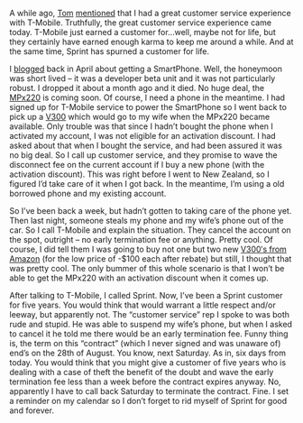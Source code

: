 A while ago, [Tom](http://conpro.net/)
[mentioned](http://www.conpro.net/PermaLink.aspx?guid=558f432f-3118-4ad2-ba50-b3476a8849b6)
that I had a great customer service experience with T-Mobile.
Truthfully, the great customer service experience came today. T-Mobile
just earned a customer for…well, maybe not for life, but they certainly
have earned enough karma to keep me around a while. And at the same
time, Sprint has spurned a customer for life.

I [blogged](http://devhawk.net/2004/04/22/new-toy/)
back in April about getting a SmartPhone. Well, the honeymoon was short
lived – it was a developer beta unit and it was not particularly robust.
I dropped it about a month ago and it died. No huge deal, the
[MPx220](http://www.motorola.com/motoinfo/product/details/0,,53,00.html)
is coming soon. Of course, I need a phone in the meantime. I had signed
up for T-Mobile service to power the SmartPhone so I went back to pick
up a [V300](http://www.motorola.com/mdirect/hellomoto/experience/v300/flash/index.shtml)
which would go to my wife when the MPx220 became available. Only trouble
was that since I hadn’t bought the phone when I activated my account, I
was not eligible for an activation discount. I had asked about that when
I bought the service, and had been assured it was no big deal. So I call
up customer service, and they promise to wave the disconnect fee on the
current account if I buy a new phone (with the activation discount).
This was right before I went to New Zealand, so I figured I’d take care
of it when I got back. In the meantime, I’m using a old borrowed phone
and my existing account.

So I’ve been back a week, but hadn’t gotten to taking care of the phone
yet. Then last night, someone steals my phone and my wife’s phone out of
the car. So I call T-Mobile and explain the situation. They cancel the
account on the spot, outright – no early termination fee or anything.
Pretty cool. Of course, I did tell them I was going to buy not one but
two new [V300′s from
Amazon](http://www.amazon.com/exec/obidos/tg/stores/detail/-/wireless/B0000WZWSI/ref=w_zr_hp_td_blah2/002-7066890-6721622)
(for the low price of -\$100 each after rebate) but still, I thought
that was pretty cool. The only bummer of this whole scenario is that I
won’t be able to get the MPx220 with an activation discount when it
comes up.

After talking to T-Mobile, I called Sprint. Now, I’ve been a Sprint
customer for five years. You would think that would warrant a little
respect and/or leeway, but apparently not. The “customer service” rep I
spoke to was both rude and stupid. He was able to suspend my wife’s
phone, but when I asked to cancel it he told me there would be an early
termination fee. Funny thing is, the term on this “contract” (which I
never signed and was unaware of) end’s on the 28th of August. You know,
next Saturday. As in, six days from today. You would think that you
might give a customer of five years who is dealing with a case of theft
the benefit of the doubt and wave the early termination fee less than a
week before the contract expires anyway. No, apparently I have to call
back Saturday to terminate the contract. Fine. I set a reminder on my
calendar so I don’t forget to rid myself of Sprint for good and forever.

